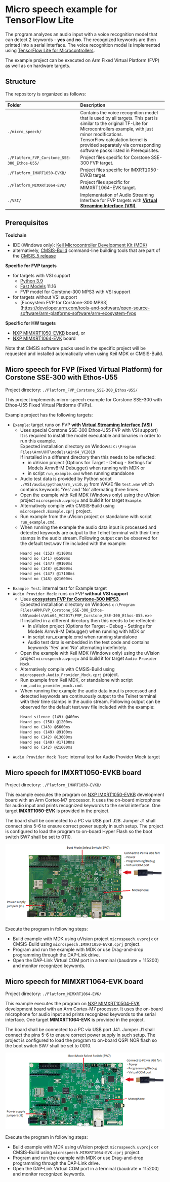 
# Micro speech example for TensorFlow Lite

The program analyzes an audio input with a voice recognition model that can detect 2 keywords - **yes** and **no**. The recognized keywords are then printed into a serial interface. The voice recognition model is implemented using [TensorFlow Lite for Microcontrollers](https://www.tensorflow.org/lite/microcontrollers). 

The example project can be executed on Arm Fixed Virtual Platform (FVP) as well as on hardware targets.

## Structure

The repository is organized as follows:

Folder                                                | Description
:-----------------------------------------------------|:--------------------
`./micro_speech/`                                       | Contains the voice recognition model that is used by all targets. This part is similar to the original TF-Lite for Microcontrollers example, with just minor modifications.<br>TensorFlow calculation kernel is provided separately via corresponding software packs listed in Prerequisites.
`./Platform_FVP_Corstone_SSE-300_Ethos-U55/`            | Project files specific for Corstone SSE-300 FVP target.
`./Platform_IMXRT1050-EVKB/`                            | Project files specific for IMXRT1050-EVKB target.
`./Platform_MIMXRT1064-EVK/`                            | Project files specific for MIMXRT1064-EVK target.
`./VSI/`                                                | Implementation of Audio Streaming Interface for FVP targets with [**Virtual Streaming Interface (VSI)**](https://arm-software.github.io/VHT/main/simulation/html/group__arm__vsi.html).

## Prerequisites

**Toolchain**
- IDE (Windows only): [Keil Microcontroller Development Kit (MDK)](https://developer.arm.com/tools-and-software/embedded/keil-mdk)
- alternatively, [CMSIS-Build](https://github.com/ARM-software/CMSIS_5/releases/download/5.7.0/cbuild_install.0.10.2.sh) command-line building tools that are part of the [CMSIS_5 release](https://github.com/ARM-software/CMSIS_5/releases)

**Specific for FVP targets**
- for targets with VSI support
  - [Python 3.9](https://www.python.org/downloads/)
  - [Fast Models](https://developer.arm.com/tools-and-software/simulation-models/fast-models) 11.16
  - FVP model for Corstone-300 MPS3 with VSI support
- for targets without VSI support
  - [Ecosystem FVP for Corstone-300 MPS3](https://developer.arm.com/tools-and-software/open-source-software/arm-platforms-software/arm-ecosystem-fvps

**Specific for HW targets**
- [NXP MIMXRT1050-EVKB](https://www.nxp.com/design/development-boards/i-mx-evaluation-and-development-boards/mimxrt1064-evk-i-mx-rt1064-evaluation-kit:MIMXRT1064-EVK) board, or
- [NXP MIMXRT1064-EVK](https://www.nxp.com/design/development-boards/i-mx-evaluation-and-development-boards/mimxrt1064-evk-i-mx-rt1064-evaluation-kit:MIMXRT1064-EVK) board

Note that CMSIS software packs used in the specific project will be requested and installed automatically when using Keil MDK or CMSIS-Build.

## Micro speech for FVP (Fixed Virtual Platform) for Corstone SSE-300 with Ethos-U55

Project directory: `./Platform_FVP_Corstone_SSE-300_Ethos-U55/`

This project implements micro-speech example for Corstone SSE-300 with Ethos-U55 Fixed Virtual Platforms (FVPs).

Example project has the following targets:
 - `Example`: target runs on FVP **with [**Virtual Streaming Interface (VSI)**](https://arm-software.github.io/VHT/main/simulation/html/group__arm__vsi.html)**
    - Uses special Corstone SSE-300 Ethos-U55 FVP with VSI support)<br>
      It is required to install the model executable and binaries in order to run this example.<br/>
      Expected installation directory on Windows: `C:\Program Files\Arm\VHT\models\Win64_VC2019`<br/>
      If installed in a different directory then this needs to be reflected:
       - in uVision project (Options for Target - Debug - Settings for Models Armv8-M Debugger) when running with MDK or
       - in script `run_example.cmd` when running standalone
    - Audio test data is provided by Python script `./VSI/audio/python/arm_vsi0.py` from WAVE file `test.wav` which contains keywords 'Yes' and 'No' alternating three times.
    - Open the example with Keil MDK (Windows only) using the uVision project `microspeech.uvprojx` and build it for target `Example`.
    - Alternatively compile with CMSIS-Build using `microspeech.Example.cprj` project.
    - Run example from the uVision project or standalone with script `run_example.cmd`.
    - When running the example the audio data input is processed and detected keywords are output to the Telnet terminal with their time stamps in the audio stream. Following output can be observed for the default test.wav file included with the example:
      ```
      Heard yes (152) @1100ms
      Heard no (141) @5500ms
      Heard yes (147) @9100ms
      Heard no (148) @13600ms
      Heard yes (147) @17100ms
      Heard no (148) @21600ms
      ```
 - `Example Test`: internal test for Example target
 - `Audio Provider Mock`: runs on FVP **without VSI support**
    - Uses [**ecosystem FVP for Corstone-300 MPS3**](https://developer.arm.com/tools-and-software/open-source-software/arm-platforms-software/arm-ecosystem-fvps).<br>
      Expected installation directory on Windows `c:\Program Files\ARM\FVP_Corstone_SSE-300_Ethos-U55\models\Win64_VC2017\FVP_Corstone_SSE-300_Ethos-U55.exe`<br>
	     If installed in a different directory then this needs to be reflected:
        - in uVision project (Options for Target - Debug - Settings for Models Armv8-M Debugger) when running with MDK or
        - in script run_example.cmd when running standalone
	   - Audio test data is embedded in the test code and contains keywords 'Yes' and 'No' alternating indefinitely.
    - Open the example with Keil MDK (Windows only) using the uVision project `microspeech.uvprojx` and build it for target `Audio Provider Mock`.
    - Alternatively compile with CMSIS-Build using `microspeech.Audio_Provider_Mock.cprj` project.
    - Run example from Keil MDK, or standalone with script `run_audio_provider_mock.cmd`.
    - When running the example the audio data input is processed and detected keywords are continuously output to the Telnet terminal with their time stamps in the audio stream. Following output can be observed for the default test.wav file included with the example:
      ```
      Heard silence (149) @400ms
      Heard yes (158) @1200ms
      Heard no (143) @5600ms
      Heard yes (149) @9100ms
      Heard no (142) @13600ms
      Heard yes (149) @17100ms
      Heard no (142) @21600ms
      ```
 - `Audio Provider Mock Test`: internal test for Audio Provider Mock target

## Micro speech for IMXRT1050-EVKB board

Project directory: `./Platform_IMXRT1050-EVKB/`

This example executes the program on [NXP IMXRT1050-EVKB](https://www.nxp.com/design/development-boards/i-mx-evaluation-and-development-boards/i-mx-rt1050-evaluation-kit:MIMXRT1050-EVK) development board with an Arm Cortex-M7 processor. It uses the on-board microphone for audio input and prints recognized keywords to the serial interface. 
One target **IMXRT1050-EVK** is provided in the project.

The board shall be connected to a PC via USB port J28. Jumper J1 shall connect pins 5-6 to ensure correct power supply in such setup. The project is configured to load the program to on-board Hyper Flash so the boot switch SW7 shall be set to 0110.

![IMXRT1050-EVKB board](./images/mimxrt1050_hw_setup.png "MIMXRT1050-EVK board setup")

Execute the program in following steps:
 - Build example with MDK using uVision project `microspeech.uvprojx` or CMSIS-Build using `microspeech.IMXRT1050-EVKB.cprj` project.
 - Program and run the example with MDK or use Drag-and-drop programming through the DAP-Link drive.
 - Open the DAP-Link Virtual COM port in a terminal (baudrate = 115200) and monitor recognized keywords.

## Micro speech for MIMXRT1064-EVK board

Project directory: `./Platform_MIMXRT1064-EVK/`

This example executes the program on [NXP MIMXRT10504-EVK](https://www.nxp.com/design/development-boards/i-mx-evaluation-and-development-boards/mimxrt1064-evk-i-mx-rt1064-evaluation-kit:MIMXRT1064-EVK) development board with an Arm Cortex-M7 processor. It uses the on-board microphone for audio input and prints recognized keywords to the serial interface. One target **MIMXRT1064-EVK** is provided in the project.

The board shall be connected to a PC via USB port J41. Jumper J1 shall connect the pins 5-6 to ensure correct power supply in such setup. The project is configured to load the program to on-board QSPI NOR flash so the boot switch SW7 shall be set to 0010.

![MIMXRT1064-EVK board](./images/mimxrt1064_hw_setup.png "MIMXRT1064-EVK board setup")

Execute the program in following steps:
 - Build example with MDK using uVision project `microspeech.uvprojx` or CMSIS-Build using `microspeech.MIMXRT1064-EVK.cprj` project.
 - Program and run the example with MDK or use Drag-and-drop programming through the DAP-Link drive.
 - Open the DAP-Link Virtual COM port in a terminal (baudrate = 115200) and monitor recognized keywords.
